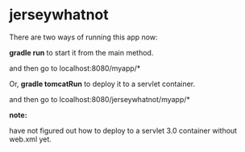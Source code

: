 jerseywhatnot
=============

There are two ways of running this app now:

**gradle run** to start it from the main method.

and then go to localhost:8080/myapp/*

Or, **gradle tomcatRun** to deploy it to a servlet container.

and then go to lcoalhost:8080/jerseywhatnot/myapp/*

**note:**

have not figured out how to deploy to a servlet 3.0 container without web.xml yet.